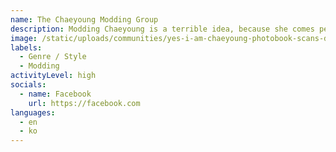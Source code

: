 ```yaml
---
name: The Chaeyoung Modding Group
description: Modding Chaeyoung is a terrible idea, because she comes perfect as is.
image: /static/uploads/communities/yes-i-am-chaeyoung-photobook-scans-documents-13-1-.jpeg
labels:
  - Genre / Style
  - Modding
activityLevel: high
socials:
  - name: Facebook
    url: https://facebook.com
languages:
  - en
  - ko
---
```

